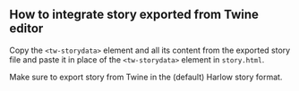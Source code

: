 ## How to integrate story exported from Twine editor

Copy the `<tw-storydata>` element and all its content from the exported story file and paste it in place of the `<tw-storydata>` element in `story.html`.

Make sure to export story from Twine in the (default) Harlow story format.